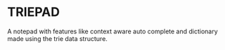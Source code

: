 # TRIEPAD
A notepad with features like context aware auto complete and dictionary made using the trie data structure.
